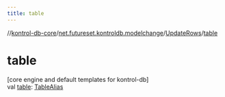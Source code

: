 ```yaml
---
title: table
---
```

//[kontrol-db-core](../../../index.html)/[net.futureset.kontroldb.modelchange](../index.html)/[UpdateRows](index.html)/[table](table.html)



# table



[core engine and default templates for kontrol-db]\
val [table](table.html): [TableAlias](../-table-alias/index.html)




